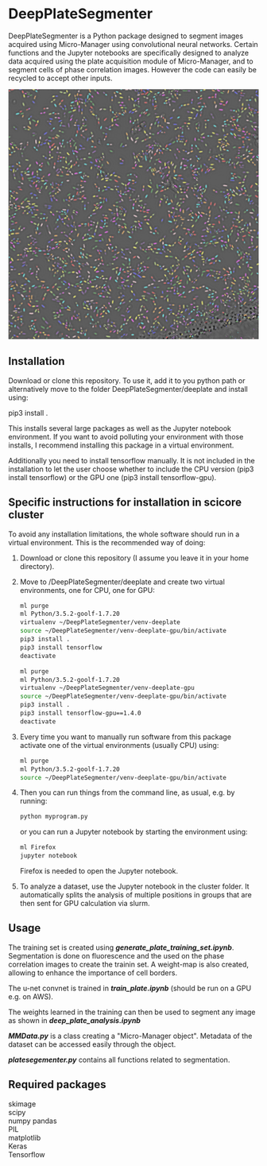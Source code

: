 # DeepPlateSegmenter
DeepPlateSegmenter is a Python package designed to segment images acquired using Micro-Manager using convolutional neural networks.
Certain functions and the Jupyter notebooks are specifically designed to analyze data acquired using the plate acquisition
module of Micro-Manager, and to segment cells of phase correlation images. However the code can easily be recycled to accept other inputs.

![](img/segmentation.png)

## Installation
Download or clone this repository. To use it, add it to you python path or alternatively move to the folder DeepPlateSegmenter/deeplate and install using:  

pip3 install .

This installs several large packages as well as the Jupyter notebook environment. If you want to avoid polluting your environment with those installs, I recommend installing this package in a virtual environment.

Additionally you need to install tensorflow manually. It is not included in the installation to let the user choose whether to include the CPU version (pip3 install tensorflow) or the GPU one (pip3 install tensorflow-gpu).

## Specific instructions for installation in scicore cluster

To avoid any installation limitations, the whole software should run in a virtual environment. This is the recommended way of doing:

1. Download or clone this repository (I assume you leave it in your home directory).
2. Move to /DeepPlateSegmenter/deeplate and create two virtual environments, one for CPU, one for GPU:  

	```bash  
	ml purge  
	ml Python/3.5.2-goolf-1.7.20  
	virtualenv ~/DeepPlateSegmenter/venv-deeplate 
	source ~/DeepPlateSegmenter/venv-deeplate-gpu/bin/activate 
	pip3 install .  
	pip3 install tensorflow
	deactivate
	```  
	
	```bash
	ml purge  
	ml Python/3.5.2-goolf-1.7.20  
	virtualenv ~/DeepPlateSegmenter/venv-deeplate-gpu  
	source ~/DeepPlateSegmenter/venv-deeplate-gpu/bin/activate  
	pip3 install .  
	pip3 install tensorflow-gpu==1.4.0
	deactivate
	```  

3.	Every time you want to manually run software from this package activate one of the virtual environments (usually CPU) using:

	```bash
	ml purge  
	ml Python/3.5.2-goolf-1.7.20  
	source ~/DeepPlateSegmenter/venv-deeplate-gpu/bin/activate
	```  

4. Then you can run things from the command line, as usual, e.g. by running:  
	```bash
	python myprogram.py
	```  
	or you can run a Jupyter notebook by starting the environment using:  
	```bash
	ml Firefox
	jupyter notebook
	```
	Firefox is needed to open the Jupyter notebook.
5. To analyze a dataset, use the Jupyter notebook in the cluster folder. It automatically splits the analysis
of multiple positions in groups that are then sent for GPU calculation via slurm.
	

## Usage
The training set is created using ***generate\_plate\_training\_set.ipynb***. Segmentation is done on fluorescence and the used on the phase correlation images to create the trainin set. A weight-map is also created, allowing to enhance the importance of cell borders.  

The u-net convnet is trained in ***train\_plate.ipynb*** (should be run on a GPU e.g. on AWS).  

The weights learned in the training can then be used to segment any image as shown in ***deep\_plate\_analysis.ipynb***  

***MMData.py*** is a class creating a "Micro-Manager object". Metadata of the dataset can be accessed easily through the object.  

***platesegementer.py*** contains all functions related to segmentation.

## Required packages
skimage  
scipy  
numpy 
pandas  
PIL  
matplotlib  
Keras  
Tensorflow
